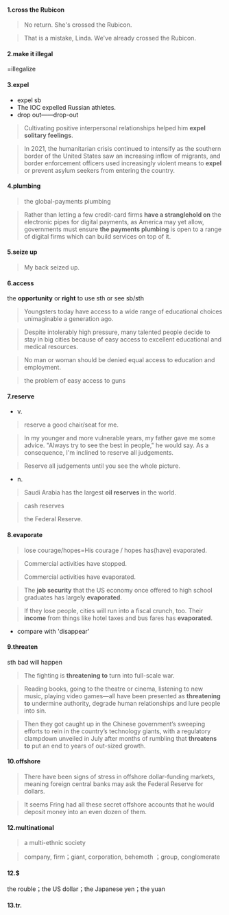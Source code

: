#### 1.cross the Rubicon 

> No return. She's crossed the Rubicon.

> That is a mistake, Linda. We've already crossed the Rubicon.

#### 2.make it illegal 

=illegalize 

#### 3.expel

- expel sb
- The IOC expelled Russian athletes.
- drop out——drop-out 

> Cultivating positive interpersonal relationships helped him **expel solitary feelings**.

> In 2021, the humanitarian crisis continued to intensify as the southern border of the United States saw an increasing inflow of migrants, and border enforcement officers used increasingly violent means to **expel** or prevent asylum seekers from entering the country.

#### 4.plumbing 

> the global-payments plumbing 

> Rather than letting a few credit-card firms **have a stranglehold on** the electronic pipes for digital payments, as America may yet allow, governments must ensure **the payments plumbing** is open to a range of digital firms which can build services on top of it.

#### 5.seize up

> My back seized up.

#### 6.access

the **opportunity** or **right** to use sth or see sb/sth

>Youngsters today have access to a wide range of educational choices unimaginable a generation ago.

> Despite intolerably high pressure, many talented people decide to stay in big cities because of easy access to excellent educational and medical resources.

> No man or woman should be denied equal access to education and employment.

> the problem of easy access to guns 

#### 7.reserve 

- v.

> reserve a good chair/seat for me.

> In my younger and more vulnerable years, my father gave me some advice. "Always try to see the best in people," he would say. As a consequence, I'm inclined to reserve all judgements.

> Reserve all judgements until you see the whole picture.

- n.

> Saudi Arabia has the largest **oil reserves** in the world.

> cash reserves
>
>  the Federal Reserve.

#### 8.evaporate

> lose courage/hopes=His courage / hopes has(have) evaporated.

> Commercial activities have stopped. 
>
> Commercial activities have evaporated.

> The **job security** that the US economy once offered to high school graduates has largely **evaporated**.

> If they lose people, cities will run into a fiscal crunch, too. Their **income** from things like hotel taxes and bus fares has **evaporated**.

- compare with 'disappear'

#### 9.threaten 

sth bad will happen 

> The fighting is **threatening to** turn into full-scale war.

> Reading books, going to the theatre or cinema, listening to new music, playing video games—all have been presented as **threatening to** undermine authority, degrade human relationships and lure people into sin.

>Then they got caught up in the Chinese government’s sweeping efforts to rein in the country’s technology giants, with a regulatory clampdown unveiled in July after months of rumbling that **threatens to** put an end to years of out-sized growth. 

#### 10.offshore

> There have been signs of stress in offshore dollar-funding markets, meaning foreign central banks may ask the Federal Reserve for dollars.

> It seems Fring had all these secret offshore accounts that he would deposit money into an even dozen of them.

#### 12.multinational 

> a multi-ethnic society 

> company, firm；giant, corporation, behemoth ；group, conglomerate 

#### 12.$

the rouble；the US dollar；the Japanese yen；the yuan

#### 13.tr.

